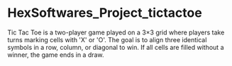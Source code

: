 # HexSoftwares_Project_tictactoe
Tic Tac Toe is a two-player game played on a 3×3 grid where players take turns marking cells with 'X' or 'O'. The goal is to align three identical symbols in a row, column, or diagonal to win. If all cells are filled without a winner, the game ends in a draw.
